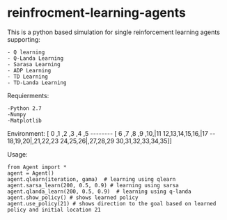# reinfrocment-learning-agents
This is a python based simulation for single reinforcement learning agents supporting:

    - Q learning 
    - Q-Landa Learning
    - Sarasa Learning
    - ADP Learning
    - TD Learning
    - TD-Landa Learning
    
    
Requierments: 

    -Python 2.7
    -Numpy
    -Matplotlib
    

Environment:
        [ 0 ,1 ,2 ,3 ,4 ,5
            --------
        [ 6 ,7 ,8 ,9 ,10,|11
          12,13,14,15,16,|17
                --
          18,19,20|,21,22,23
          24,25,26|,27,28,29
          30,31,32,33,34,35]]


Usage:

    from Agent import *
    agent = Agent()
    agent.qlearn(iteration, gama)  # learning using qlearn
    agent.sarsa_learn(200, 0.5, 0.9) # learning using sarsa
    agent.qlanda_learn(200, 0.5, 0.9)  # learning using q-landa
    agent.show_policy() # shows learned policy
    agent.use_policy(21) # shows direction to the goal based on learned policy and initial location 21



